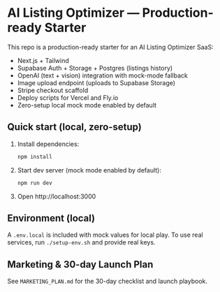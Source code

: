 # AI Listing Optimizer — Production-ready Starter

This repo is a production-ready starter for an AI Listing Optimizer SaaS:

- Next.js + Tailwind
- Supabase Auth + Storage + Postgres (listings history)
- OpenAI (text + vision) integration with mock-mode fallback
- Image upload endpoint (uploads to Supabase Storage)
- Stripe checkout scaffold
- Deploy scripts for Vercel and Fly.io
- Zero-setup local mock mode enabled by default

## Quick start (local, zero-setup)

1. Install dependencies:
   ```bash
   npm install
   ```
2. Start dev server (mock mode enabled by default):
   ```bash
   npm run dev
   ```
3. Open http://localhost:3000

## Environment (local)

A `.env.local` is included with mock values for local play. To use real services, run `./setup-env.sh` and provide real keys.

## Marketing & 30-day Launch Plan

See `MARKETING_PLAN.md` for the 30-day checklist and launch playbook.
